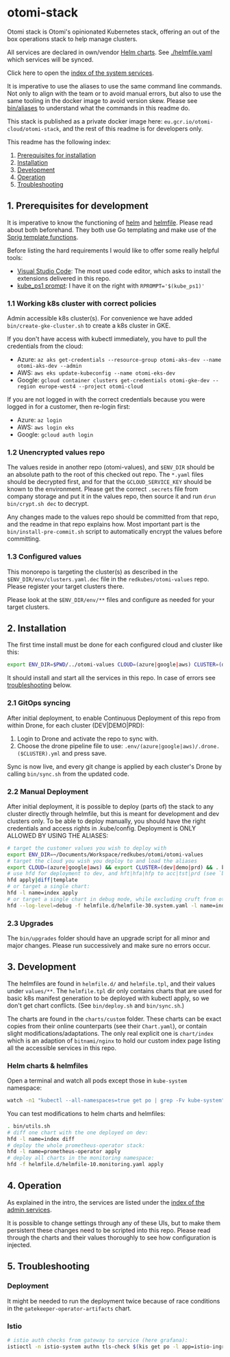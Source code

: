 # otomi-stack

Otomi stack is Otomi's opinionated Kubernetes stack, offering an out of the box operations stack to help manage
clusters.

All services are declared in own/vendor [Helm charts](https://helm.sh). See [./helmfile.yaml](./helmfile.yaml) which services will be synced.

Click here to open the [index of the system services](https://index.team-admin.dev.aks.otomi.cloud/).

It is imperative to use the aliases to use the same command line commands. Not only to align with the team or to avoid manual errors, but also to use the same tooling in the docker image to avoid version skew. Please see
[bin/aliases](bin/aliases) to understand what the commands in this readme do.

This stack is published as a private docker image here: `eu.gcr.io/otomi-cloud/otomi-stack`, and the rest of this readme
is for developers only.

This readme has the following index:

1. [Prerequisites for installation](#1-prerequisites-for-installation)
2. [Installation](#2-installation)
3. [Development](#3-development)
4. [Operation](#4-operation)
5. [Troubleshooting](#4-5roubleshooting)

## 1. Prerequisites for development

It is imperative to know the functioning of [helm](https://helm.sh) and [helmfile](https://github.com/roboll/helmfile). Please read about both beforehand. They both use Go templating and make use of the [Sprig template functions](http://masterminds.github.io/sprig/).

Before listing the hard requirements I would like to offer some really helpful tools:

- [Visual Studio Code](https://code.visualstudio.com): The most used code editor, which asks to install the extensions delivered in this repo.
- [kube_ps1 prompt](https://github.com/jonmosco/kube-ps1): I have it on the right with `RPROMPT='$(kube_ps1)'`

### 1.1 Working k8s cluster with correct policies

Admin accessible k8s cluster(s). For convenience we have added `bin/create-gke-cluster.sh` to create a k8s cluster in
GKE.

If you don't have access with kubectl immediately, you have to pull the credentials from the cloud:

- Azure: `az aks get-credentials --resource-group otomi-aks-dev --name otomi-aks-dev --admin`
- AWS: `aws eks update-kubeconfig --name otomi-eks-dev`
- Google: `gcloud container clusters get-credentials otomi-gke-dev --region europe-west4 --project otomi-cloud`

If you are not logged in with the correct credentials because you were logged in for a customer, then re-login first:

- Azure: `az login`
- AWS: `aws login eks`
- Google: `gcloud auth login`

### 1.2 Unencrypted values repo

The values reside in another repo (otomi-values), and `$ENV_DIR` should be an absolute path to the root of this checked
out repo. The `*.yaml` files should be decrypted first, and for that the `GCLOUD_SERVICE_KEY` should be known to the environment. Please get the correct `.secrets` file from company storage and put it in the values repo, then source it and run `drun bin/crypt.sh dec` to decrypt.

Any changes made to the values repo should be committed from that repo, and the readme in that repo explains how. Most important part is the `bin/install-pre-commit.sh` script to automatically encrypt the values before committing.

### 1.3 Configured values

This monorepo is targeting the cluster(s) as described in the `$ENV_DIR/env/clusters.yaml.dec` file in the
`redkubes/otomi-values` repo. Please register your target clusters there.

Please look at the `$ENV_DIR/env/**` files and configure as needed for your target clusters.

## 2. Installation

The first time install must be done for each configured cloud and cluster like this:

```bash
export ENV_DIR=$PWD/../otomi-values CLOUD=(azure|google|aws) CLUSTER=(dev|demo|prd) && bin/deploy.sh
```

It should install and start all the services in this repo. In case of errors see [troubleshooting](#5-troubleshooting)
below.

### 2.1 GitOps syncing

After initial deployment, to enable Continuous Deployment of this repo from within Drone, for each cluster
(DEV|DEMO|PRD):

1. Login to Drone and activate the repo to sync with.
2. Choose the drone pipeline file to use: `.env/(azure|google|aws)/.drone.($CLUSTER).yml` and press save.

Sync is now live, and every git change is applied by each cluster's Drone by calling `bin/sync.sh` from the updated
code.

### 2.2 Manual Deployment

After initial deployment, it is possible to deploy (parts of) the stack to any cluster directly through helmfile, but
this is meant for development and dev clusters only. To be able to deploy manually, you should have the right
credentials and access rights in .kube/config. Deployment is ONLY ALLOWED BY USING THE ALIASES:

```bash
# target the customer values you wish to deploy with
export ENV_DIR=~/Documents/Workspace/redkubes/otomi/otomi-values
# target the cloud you wish you deploy to and load the aliases
export CLOUD=(azure|google|aws) && export CLUSTER=(dev|demo|prd) && . bin/utils.sh
# use hfd for deployment to dev, and hft|hfa|hfp to acc|tst|prd (see `bin/aliases`)
hfd apply|diff|template
# or target a single chart:
hfd -l name=index apply
# or target a single chart in debug mode, while excluding cruft from other helmfiles:
hfd --log-level=debug -f helmfile.d/helmfile-30.system.yaml -l name=index apply
```

### 2.3 Upgrades

The `bin/upgrades` folder should have an upgrade script for all minor and major changes. Please run successively and
make sure no errors occur.

## 3. Development

The helmfiles are found in `helmfile.d/` and `helmfile.tpl`, and their values under `values/**`. The `helmfile.tpl` dir
only contains charts that are used for basic k8s manifest generation to be deployed with kubectl apply, so we don't get
chart conflicts. (See `bin/deploy.sh` and `bin/sync.sh`.)

The charts are found in the `charts/custom` folder. These charts can be exact copies from their online counterparts (see
their `Chart.yaml`), or contain slight modifications/adaptations. The only real explicit one is `chart/index` which is
an adaption of `bitnami/nginx` to hold our custom index page listing all the accessible services in this repo.

### Helm charts & helmfiles

Open a terminal and watch all pods except those in `kube-system` namespace:

```bash
watch -n1 "kubectl --all-namespaces=true get po | grep -Fv kube-system"
```

You can test modifications to helm charts and helmfiles:

```bash
. bin/utils.sh
# diff one chart with the one deployed on dev:
hfd -l name=index diff
# deploy the whole prometheus-operator stack:
hfd -l name=prometheus-operator apply
# deploy all charts in the monitoring namespace:
hfd -f helmfile.d/helmfile-10.monitoring.yaml apply
```

## 4. Operation

As explained in the intro, the services are listed under the
[index of the admin services](https://index.team-admin.dev.aks.otomi.cloud/).

It is possible to change settings through any of these UIs, but to make them persistent these changes need to be
scripted into this repo. Please read through the charts and their values thoroughly to see how configuration is
injected.

## 5. Troubleshooting

### Deployment

It might be needed to run the deployment twice because of race conditions in the `gatekeeper-operator-artifacts` chart.

### Istio

```bash
# istio auth checks from gateway to service (here grafana):
istioctl -n istio-system authn tls-check $(kis get po -l app=istio-ingressgateway | tail -n1| awk '{print $1}') prometheus-operator-grafana.monitoring.svc.cluster.local
```
